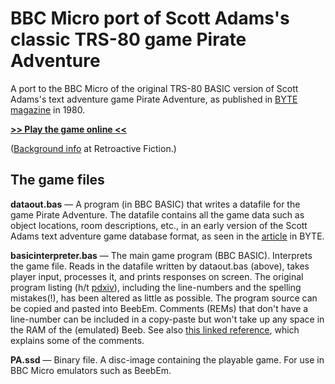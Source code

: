 # BBC Micro port of Scott Adams's classic TRS-80 game Pirate Adventure
A port to the BBC Micro of the original TRS-80 BASIC version of Scott Adams's text adventure game Pirate Adventure, as published in [BYTE magazine](https://archive.org/details/byte-magazine-1980-12/page/n193/mode/1up) in 1980.

   [**>> Play the game online <<**](http://bbcmicro.co.uk/jsbeeb/play.php?cpuMultiplier=4&autoboot&disc=https://raw.githubusercontent.com/ahope1/Beeb-Pirate-Adventure/master/PA.ssd)

([Background info](https://ahopeful.wordpress.com/2020/08/25/scott-adamss-type-in-pirate-adventure-byte-1980/) at Retroactive Fiction.)


## The game files

**dataout.bas** — A program (in BBC BASIC) that writes a datafile for the game Pirate Adventure. The datafile contains all the game data such as object locations, room descriptions, etc., in an early version of the Scott Adams text adventure game database format, as seen in the [article](https://archive.org/details/byte-magazine-1980-12/page/n193/mode/1up) in BYTE. 

**basicinterpreter.bas** — The main game program (BBC BASIC). Interprets the game file. Reads in the datafile written by dataout.bas (above), takes player input, processes it, and prints responses on screen. The original program listing (h/t [pdxiv](https://github.com/pdxiv/PerlScott)), including the line-numbers and the spelling mistakes(!), has been altered as little as possible. The program source can be copied and pasted into BeebEm. Comments (REMs) that don't have a line-number can be included in a copy-paste but won't take up any space in the RAM of the (emulated) Beeb. See also [this linked reference](https://github.com/pdxiv/LuaScott/blob/master/doc/The_ADVENTURE_Data_Base_Format_(1980).md), which explains some of the comments. 

**PA.ssd** — Binary file. A disc-image containing the playable game. For use in BBC Micro emulators such as BeebEm.
